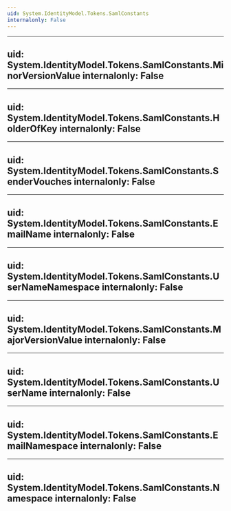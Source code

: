 ```yaml
---
uid: System.IdentityModel.Tokens.SamlConstants
internalonly: False
---
```


---
uid: System.IdentityModel.Tokens.SamlConstants.MinorVersionValue
internalonly: False
---

---
uid: System.IdentityModel.Tokens.SamlConstants.HolderOfKey
internalonly: False
---

---
uid: System.IdentityModel.Tokens.SamlConstants.SenderVouches
internalonly: False
---

---
uid: System.IdentityModel.Tokens.SamlConstants.EmailName
internalonly: False
---

---
uid: System.IdentityModel.Tokens.SamlConstants.UserNameNamespace
internalonly: False
---

---
uid: System.IdentityModel.Tokens.SamlConstants.MajorVersionValue
internalonly: False
---

---
uid: System.IdentityModel.Tokens.SamlConstants.UserName
internalonly: False
---

---
uid: System.IdentityModel.Tokens.SamlConstants.EmailNamespace
internalonly: False
---

---
uid: System.IdentityModel.Tokens.SamlConstants.Namespace
internalonly: False
---
